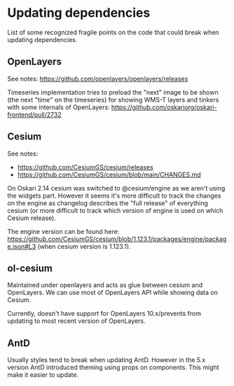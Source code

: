 # Updating dependencies

List of some recognized fragile points on the code that could break when updating dependencies.

## OpenLayers

See notes: https://github.com/openlayers/openlayers/releases

Timeseries implementation tries to preload the "next" image to be shown (the next "time" on the timeseries) for showing WMS-T layers and tinkers with some internals of OpenLayers: https://github.com/oskariorg/oskari-frontend/pull/2732

## Cesium

See notes:
- https://github.com/CesiumGS/cesium/releases
- https://github.com/CesiumGS/cesium/blob/main/CHANGES.md

On Oskari 2.14 cesium was switched to @cesium/engine as we aren't using the widgets part. However it seems it's more difficult to track the changes on the engine as changelog describes the "full release" of everything cesium (or more difficult to track which version of engine is used on which Cesium release).

The engine version can be found here: https://github.com/CesiumGS/cesium/blob/1.123.1/packages/engine/package.json#L3 (when cesium version is 1.123.1).

## ol-cesium

Maintained under openlayers and acts as glue between cesium and OpenLayers. We can use most of OpenLayers API while showing data on Cesium.

Currently, doesn't have support for OpenLayers 10.x/prevents from updating to most recent version of OpenLayers.

## AntD

Usually styles tend to break when updating AntD. However in the 5.x version AntD introduced theming using props on components. This might make it easier to update.
